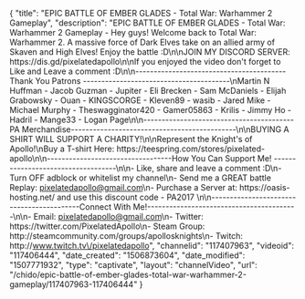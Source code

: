 {
    "title": "EPIC BATTLE OF EMBER GLADES - Total War: Warhammer 2 Gameplay",
    "description": "EPIC BATTLE OF EMBER GLADES - Total War: Warhammer 2 Gameplay - Hey guys! Welcome back to Total War: Warhammer 2. A massive force of Dark Elves take on an allied army of Skaven and High Elves! Enjoy the battle :D\n\nJOIN MY DISCORD SERVER: https:\/\/dis.gd\/pixelatedapollo\n\nIf you enjoyed the video don't forget to Like and Leave a comment :D\n\n-----------------------------------------Thank You Patrons ----------------------------------------\nMartin N Huffman - Jacob Guzman - Jupiter - Eli Brecken - Sam McDaniels - Elijah Grabowsky - Ouan - KINGSCORGE - Kleven89 - wasib - Jared Mike - Michael Murphy - Theswagginator420 - Gamer05863 - Krilis - Jimmy Ho - Hadril -  Mange33 - Logan Page\n\n-----------------------------------------PA Merchandise---------------------------------------------\n\nBUYING A SHIRT WILL SUPPORT A CHARITY!\n\nRepresent the Knight's of Apollo!\nBuy a T-shirt Here: https:\/\/teespring.com\/stores\/pixelated-apollo\n\n----------------------------------How You Can Support Me! -----------------------------------\n\n- Like, share and leave a comment :D\n- Turn OFF adblock or whitelist my channel\n- Send me a GREAT battle Replay: pixelatedapollo@gmail.com\n- Purchase a Server at: https:\/\/oasis-hosting.net\/ and use this discount code - PA2017 \n\n------------------------------------------Connect With Me!-----------------------------------------\n\n- Email: pixelatedapollo@gmail.com\n- Twitter: https:\/\/twitter.com\/PixelatedApollo\n- Steam Group:  http:\/\/steamcommunity.com\/groups\/apollosknights\n- Twitch: http:\/\/www.twitch.tv\/pixelatedapollo",
    "channelid": "117407963",
    "videoid": "117406444",
    "date_created": "1506873604",
    "date_modified": "1507771932",
    "type": "captivate",
    "layout": "channelVideo",
    "url": "\/chido\/epic-battle-of-ember-glades-total-war-warhammer-2-gameplay\/117407963-117406444"
}